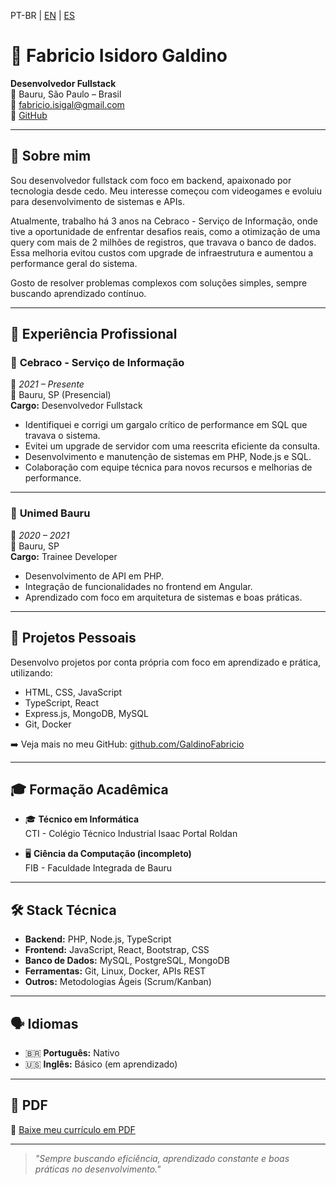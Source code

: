PT-BR | [EN](README_EN.md) | [ES](README_ES.md)

# 💼 Fabricio Isidoro Galdino

**Desenvolvedor Fullstack**  
📍 Bauru, São Paulo – Brasil  
📧 fabricio.isigal@gmail.com  
🔗 [GitHub](https://github.com/GaldinoFabricio)

---

## 🧠 Sobre mim

Sou desenvolvedor fullstack com foco em backend, apaixonado por tecnologia desde cedo. Meu interesse começou com videogames e evoluiu para desenvolvimento de sistemas e APIs.

Atualmente, trabalho há 3 anos na Cebraco - Serviço de Informação, onde tive a oportunidade de enfrentar desafios reais, como a otimização de uma query com mais de 2 milhões de registros, que travava o banco de dados. Essa melhoria evitou custos com upgrade de infraestrutura e aumentou a performance geral do sistema.

Gosto de resolver problemas complexos com soluções simples, sempre buscando aprendizado contínuo.

---

## 💼 Experiência Profissional

### 🏢 **Cebraco - Serviço de Informação**  
📅 *2021 – Presente*  
📍 Bauru, SP (Presencial)  
**Cargo:** Desenvolvedor Fullstack

- Identifiquei e corrigi um gargalo crítico de performance em SQL que travava o sistema.
- Evitei um upgrade de servidor com uma reescrita eficiente da consulta.
- Desenvolvimento e manutenção de sistemas em PHP, Node.js e SQL.
- Colaboração com equipe técnica para novos recursos e melhorias de performance.

---

### 🏥 **Unimed Bauru**  
📅 *2020 – 2021*  
📍 Bauru, SP  
**Cargo:** Trainee Developer

- Desenvolvimento de API em PHP.
- Integração de funcionalidades no frontend em Angular.
- Aprendizado com foco em arquitetura de sistemas e boas práticas.

---

## 📂 Projetos Pessoais

Desenvolvo projetos por conta própria com foco em aprendizado e prática, utilizando:

- HTML, CSS, JavaScript
- TypeScript, React
- Express.js, MongoDB, MySQL
- Git, Docker

➡️ Veja mais no meu GitHub: [github.com/GaldinoFabricio](https://github.com/GaldinoFabricio)

---

## 🎓 Formação Acadêmica

- 🎓 **Técnico em Informática**  
  CTI - Colégio Técnico Industrial Isaac Portal Roldan

- 🖥️ **Ciência da Computação (incompleto)**  
  FIB - Faculdade Integrada de Bauru

---

## 🛠️ Stack Técnica

- **Backend:** PHP, Node.js, TypeScript  
- **Frontend:** JavaScript, React, Bootstrap, CSS  
- **Banco de Dados:** MySQL, PostgreSQL, MongoDB  
- **Ferramentas:** Git, Linux, Docker, APIs REST  
- **Outros:** Metodologias Ágeis (Scrum/Kanban)

---

## 🗣️ Idiomas

- 🇧🇷 **Português:** Nativo  
- 🇺🇸 **Inglês:** Básico (em aprendizado)

---

## 📄 PDF

📎 [Baixe meu currículo em PDF](./Fabricio_CV.pdf)

---

> _"Sempre buscando eficiência, aprendizado constante e boas práticas no desenvolvimento."_  
